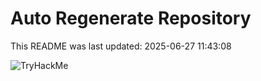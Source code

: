 # Auto Regenerate Repository

This README was last updated: 2025-06-27 11:43:08

 ![TryHackMe](https://tryhackme.com/badge/533634)
